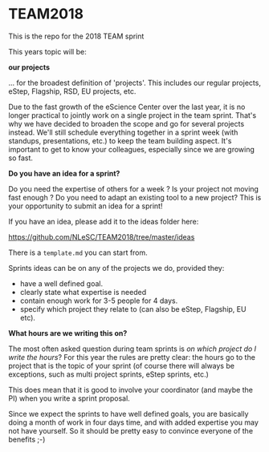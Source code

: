 # TEAM2018
This is the repo for the 2018 TEAM sprint

This years topic will be: 

__our projects__

... for the broadest definition of 'projects'. This includes our regular projects, eStep, Flagship, RSD, EU projects, etc.

Due to the fast growth of the eScience Center over the last year, it is no longer practical to jointly work on a single project in the team sprint. That's why we have decided to broaden the scope and go for several projects instead. We'll still schedule everything together in a sprint week (with standups, presentations, etc.) to keep the team building aspect. It's important to get to know your colleagues, especially since we are growing so fast. 

__Do you have an idea for a sprint?__

Do you need the expertise of others for a week ? Is your project not moving fast enough ? Do you need to adapt an existing tool to a new project? This is your opportunity to submit an idea for a sprint! 

If you have an idea, please add it to the ideas folder here:

https://github.com/NLeSC/TEAM2018/tree/master/ideas

There is a `template.md` you can start from. 

Sprints ideas can be on any of the projects we do, provided they: 

   - have a well defined goal. 
   - clearly state what expertise is needed
   - contain enough work for 3-5 people for 4 days.
   - specify which project they relate to (can also be eStep, Flagship, EU etc).

__What hours are we writing this on?__

The most often asked question during team sprints is _on which project do I write the hours_? For this year the rules are pretty clear: the hours go to the project that is the topic of your sprint (of course there will always be exceptions, such as multi project sprints, eStep sprints, etc.)  

This does mean that it is good to involve your coordinator (and maybe the PI) when you write a sprint proposal.   

Since we expect the sprints to have well defined goals, you are basically doing a month of work in four days time, and with added expertise you may not have yourself. So it should be pretty easy to convince everyone of the benefits ;-)  



